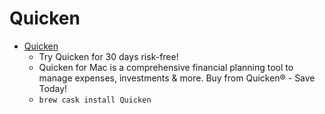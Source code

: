 # Quicken
- [Quicken](https://www.quicken.com/mac)
  -  Try Quicken for 30 days risk-free!
  - Quicken for Mac is a comprehensive financial planning tool to manage expenses, investments & more. Buy from Quicken® - Save Today!
  - `brew cask install Quicken`
